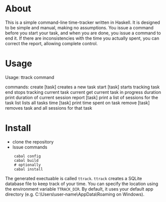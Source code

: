 # About
This is a simple command-line time-tracker written in Haskell.
It is designed to be simple and manual, making no assumptions.
You issue a command before you start your task, and when you are done, you issue a command to end it. If there are inconsistencies with the time you actually spent, you can correct the report, allowing complete control.

# Usage
Usage: ttrack command

commands:
         create [task]                   creates a new task
         start [task]                    starts tracking task
         end                             stops tracking current task
         current                         get current task in progress
         duration                        print duration of current session
         report [task]                   print a list of sessions for the task
         list                            lists all tasks
         time [task]                     print time spent on task
         remove [task]                   removes task and all sessions for that task

# Install
- clone the repository
- Issue commands
````
	cabal config
	cabal build
	# optionally
	cabal install
````
The generated exectuable is called `ttrack`.
`ttrack` creates a SQLite database file to keep track of your time. You can specify the location using the environment variable `TTRACK_DIR`. By default, it uses your default app directory (e.g. C:\Users\user-name\AppData\Roaming on Windows).
